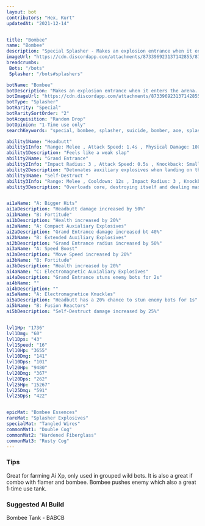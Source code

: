 ```yaml
---
layout: bot
contributors: "Hex, Kurt"
updatedAt: "2021-12-14"


title: "Bombee"
name: "Bombee"
description: "Special Splasher - Makes an explosion entrance when it enters the arena. Self-destructs when fully charged"
imageUrl: "https://cdn.discordapp.com/attachments/873396923137142855/873397789688729670/bombee.png"
breadcrumbs: 
 Bots: "/bots"
 Splasher: "/bots#splashers"

botName: "Bombee"
botDescription: "Makes an explosion entrance when it enters the arena. Self-destructs when fully charged"
botImageUrl: "https://cdn.discordapp.com/attachments/873396923137142855/873397789688729670/bombee.png"
botType: "Splasher"
botRarity: "Special"
botRaritySortOrder: "2"
botAcquisition: "Random Drop"
botOpinion: "1-Time use only"
searchKeywords: "special, bombee, splasher, suicide, bomber, aoe, splash, weak, 1, useless"

ability1Name: "Headbutt"
ability1Info: "Range: Melee , Attack Speed: 1.4s , Physical Damage: 100%"
ability1Description: "Feels like a weak slap"
ability2Name: "Grand Entrance"
ability2Info: "Impact Radius: 3 , Attack Speed: 0.5s , Knockback: Small , Energy Damage: 500%"
ability2Description: "Detonates auxiliary explosives when landing on the battlefield"
ability3Name: "Self-Destruct "
ability3Info: "Range: Melee , Cooldown: 12s , Impact Radius: 3 , Knockback: Small , Energy Damage: 1333%"
ability3Description: "Overloads core, destroying itself and dealing massive damage to nearby enemies."


ai1aName: "A: Bigger Hits"
ai1aDescription: "Headbutt damage increased by 50%"
ai1bName: "B: Fortitude"
ai1bDescription: "Health increased by 20%"
ai2aName: "A: Compact Auxialiary Explosives"
ai2aDescription: "Grand Entrance damage increased bt 40%"
ai2bName: "B: Extended Auxiliary Explosives"
ai2bDescription: "Grand Entrance radius increased by 50%"
ai3aName: "A: Speed Boost"
ai3aDescription: "Move Speed increased by 20%"
ai3bName: "B: Fortitude"
ai3bDescription: "Health increased by 20%"
ai4aName: "C: Electromagnetic Auxialiary Explosives"
ai4aDescription: "Grand Entrance stuns enemy bots for 2s"
ai4bName: ""
ai4bDescription: ""
ai5aName: "A: Electromagnetice Knuckles"
ai5aDescription: "Headbutt has a 20% chance to stun enemy bots for 1s"
ai5bName: "B: Fusion Reactors"
ai5bDescription: "Self-Destruct damage increased by 25%"


lvl1Hp: "1736"
lvl1Dmg: "60"
lvl1Dps: "43"
lvl1Speed: "16"
lvl10Hp: "3655"
lvl10Dmg: "141"
lvl10Dps: "101"
lvl20Hp: "9480"
lvl20Dmg: "367"
lvl20Dps: "262"
lvl25Hp: "15267"
lvl25Dmg: "591"
lvl25Dps: "422"


epicMat: "Bombee Essences"
rareMat: "Splasher Explosives"
specialMat: "Tangled Wires"
commonMat1: "Double Cog"
commonMat2: "Hardened Fiberglass"
commonMat3: "Rusty Cog"
---
```


### Tips
Great for farming Ai Xp, only used in grouped wild bots. It is also a great if combo with flamer and bombee. Bombee pushes enemy which also a great 1-time use tank.

### Suggested AI Build
Bombee Tank - BABCB
